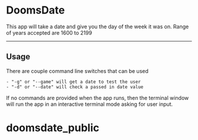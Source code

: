 # DoomsDate

This app will take a date and give you the day of the week it was on.
Range of years accepted are 1600 to 2199

---

## Usage

There are couple command line switches that can be used

    - "-g" or "--game" will get a date to test the user
    - "-d" or "--date" will check a passed in date value

If no commands are provided when the app runs, then the terminal window will run the app in an interactive terminal mode asking for user input.


# doomsdate_public
